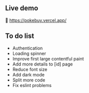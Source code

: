## Live demo
🚀 https://pokebuy.vercel.app/
## To do list
- Authentication
- Loading spinner
- Improve first large contentful paint
- Add more details to [id] page
- Reduce font size
- Add dark mode
- Split more code 
- Fix eslint problems
